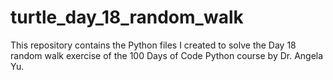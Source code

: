 # turtle_day_18_random_walk
This repository contains the Python files I created to solve the Day 18 random walk exercise of the 100 Days of Code Python course by Dr. Angela Yu.
